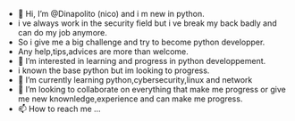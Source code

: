 - 👋 Hi, I’m @Dinapolito (nico) and i m new in python.
-  i ve always work in the security field but i ve break my back badly and can do my job anymore.
-  So i give me a big challenge and try to become python developper.
-  Any help,tips,advices are more than welcome. 
- 👀 I’m interested in learning and progress in python developpement.
- i known the base python but im looking to progress.
- 🌱 I’m currently learning python,cybersecurity,linux and network
- 💞️ I’m looking to collaborate on everything that make me progress or give me new knownledge,experience and can make me progress.
- 📫 How to reach me ...

<!---
Dinapolito/Dinapolito is a ✨ special ✨ repository because its `README.md` (this file) appears on your GitHub profile.
You can click the Preview link to take a look at your changes.
--->
